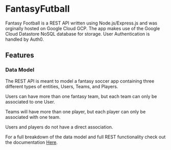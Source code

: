 # FantasyFutball

Fantasy Football is a REST API written using Node.js/Express.js and was orginally hosted on Google Cloud GCP. The app makes use of the Google Cloud Datastore NoSQL database for storage. User Authentication is handled by Auth0.


## Features

### Data Model

The REST API is meant to model a fantasy soccer app containing three different types of entities, Users, Teams, and Players. 

Users can have more than one fantasy team, but each team can only be associated to one User.

Teams will have more than one player, but each player can only be associated with one team.

Users and players do not have a direct association.

For a full breakdown of the data model and full REST functionality check out the documentation [Here](Documentation/Fantasy_Futball_API.pdf).
